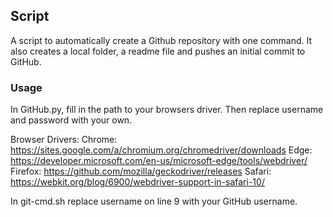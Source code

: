 ## Script
A script to automatically create a Github repository with one command. 
It also creates a local folder, a readme file and pushes an initial commit to GitHub. 

### Usage
In GitHub.py, fill in the path to your browsers driver. 
Then replace username and password with your own.

Browser Drivers:
Chrome:	    https://sites.google.com/a/chromium.org/chromedriver/downloads
Edge:	    https://developer.microsoft.com/en-us/microsoft-edge/tools/webdriver/
Firefox:	https://github.com/mozilla/geckodriver/releases
Safari:	    https://webkit.org/blog/6900/webdriver-support-in-safari-10/

In git-cmd.sh replace username on line 9 with your GitHub username.